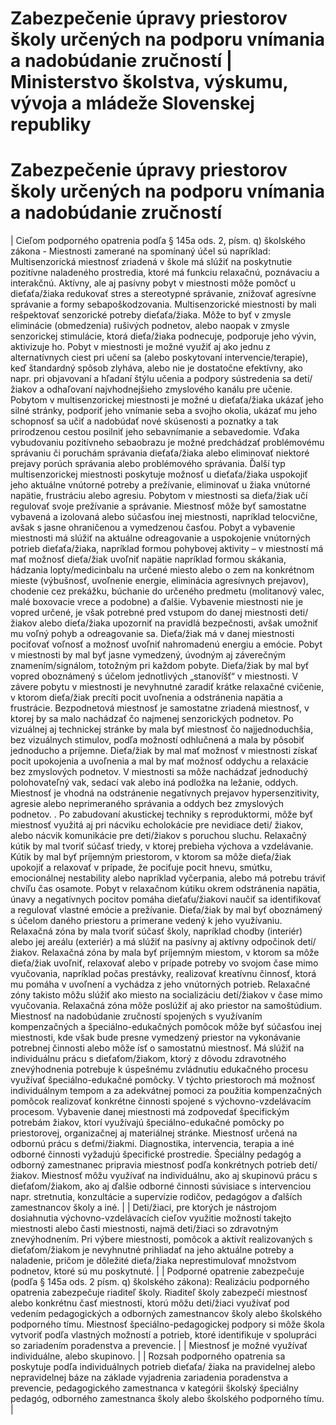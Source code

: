 # Zabezpečenie úpravy priestorov školy určených  na podporu vnímania a nadobúdanie zručností | Ministerstvo školstva, výskumu, vývoja a mládeže Slovenskej republiky

# Zabezpečenie úpravy priestorov školy určených na podporu vnímania a nadobúdanie zručností

|
Cieľom podporného opatrenia podľa § 145a ods. 2, písm. q) školského zákona - Miestnosti zamerané na spomínaný účel sú napríklad:
Multisenzorická miestnosť zriadená v škole má slúžiť na poskytnutie pozitívne naladeného prostredia, ktoré má funkciu relaxačnú, poznávaciu a interakčnú. Aktívny, ale aj pasívny pobyt v miestnosti môže pomôcť u dieťaťa/žiaka redukovať stres a stereotypné správanie, znižovať agresívne správanie a formy sebapoškodzovania. Multisenzorické miestnosti by mali rešpektovať senzorické potreby dieťaťa/žiaka. Môže to byť v zmysle eliminácie (obmedzenia) rušivých podnetov, alebo naopak v zmysle senzorickej stimulácie, ktorá dieťa/žiaka podnecuje, podporuje jeho vývin, aktivizuje ho. Pobyt v miestnosti je možné využiť aj ako jednu z alternatívnych ciest pri učení sa (alebo poskytovaní intervencie/terapie), keď štandardný spôsob zlyháva, alebo nie je dostatočne efektívny, ako napr. pri objavovaní a hľadaní štýlu učenia a podpory sústredenia sa detí/žiakov a odhaľovaní najvhodnejšieho zmyslového kanálu pre učenie. Pobytom v multisenzorickej miestnosti je možné u dieťaťa/žiaka ukázať jeho silné stránky, podporiť jeho vnímanie seba a svojho okolia, ukázať mu jeho schopnosť sa učiť a nadobúdať nové skúsenosti a poznatky a tak prirodzenou cestou posilniť jeho sebavnímanie a sebavedomie. Vďaka vybudovaniu pozitívneho sebaobrazu je možné predchádzať problémovému správaniu či poruchám správania dieťaťa/žiaka alebo eliminovať niektoré prejavy porúch správania alebo problémového správania. Ďalší typ multisenzorickej miestnosti poskytuje možnosť u dieťaťa/žiaka uspokojiť jeho aktuálne vnútorné potreby a prežívanie, eliminovať u žiaka vnútorné napätie, frustráciu alebo agresiu. Pobytom v miestnosti sa dieťa/žiak učí regulovať svoje prežívanie a správanie. Miestnosť môže byť samostatne vybavená a izolovaná alebo súčasťou inej miestnosti, napríklad telocvične, avšak s jasne ohraničenou a vymedzenou časťou. Pobyt a vybavenie miestnosti má slúžiť na aktuálne odreagovanie a uspokojenie vnútorných potrieb dieťaťa/žiaka, napríklad formou pohybovej aktivity – v miestností má mať možnosť dieťa/žiak uvoľniť napätie napríklad formou skákania, hádzania lopty/medicinbalu na určené miesto alebo o zem na konkrétnom mieste (výbušnosť, uvoľnenie energie, eliminácia agresívnych prejavov), chodenie cez prekážku, búchanie do určeného predmetu (molitanový valec, malé boxovacie vrece a podobne) a ďalšie. Vybavenie miestnosti nie je vopred určené, je však potrebné pred vstupom do danej miestnosti deti/žiakov alebo dieťa/žiaka upozorniť na pravidlá bezpečnosti, avšak umožniť mu voľný pohyb a odreagovanie sa. Dieťa/žiak má v danej miestnosti pociťovať voľnosť a možnosť uvoľniť nahromadenú energiu a emócie. Pobyt v miestnosti by mal byť jasne vymedzený, úvodným aj záverečným znamením/signálom, totožným pri každom pobyte. Dieťa/žiak by mal byť vopred oboznámený s účelom jednotlivých „stanovíšť“ v miestnosti. V závere pobytu v miestnosti je nevyhnutné zaradiť krátke relaxačné cvičenie, v ktorom dieťa/žiak precíti pocit uvoľnenia a odstránenia napätia a frustrácie.
Bezpodnetová miestnosť je samostatne zriadená miestnosť, v ktorej by sa malo nachádzať čo najmenej senzorických podnetov. Po vizuálnej aj technickej stránke by mala byť miestnosť čo najjednoduchšia, bez vizuálnych stimulov, podľa možností odhlučnená a mala by pôsobiť jednoducho a príjemne. Dieťa/žiak by mal mať možnosť v miestnosti získať pocit upokojenia a uvoľnenia a mal by mať možnosť oddychu a relaxácie bez zmyslových podnetov. V miestnosti sa môže nachádzať jednoduchý polohovateľný vak, sedací vak alebo iná podložka na ležanie, oddych. Miestnosť je vhodná na odstránenie negatívnych prejavov hypersenzitivity, agresie alebo neprimeraného správania a oddych bez zmyslových podnetov. . Po zabudovaní akustickej techniky s reproduktormi, môže byť miestnosť využitá aj pri nácviku echolokácie pre nevidiace deti/ žiakov, alebo nácvik komunikácie pre deti/žiakov s poruchou sluchu.
Relaxačný kútik by mal tvoriť súčasť triedy, v ktorej prebieha výchova a vzdelávanie. Kútik by mal byť príjemným priestorom, v ktorom sa môže dieťa/žiak upokojiť a relaxovať v prípade, že pociťuje pocit hnevu, smútku, emocionálnej nestability alebo napríklad vyčerpania, alebo má potrebu tráviť chvíľu čas osamote. Pobyt v relaxačnom kútiku okrem odstránenia napätia, únavy a negatívnych pocitov pomáha dieťaťu/žiakovi naučiť sa identifikovať a regulovať vlastné emócie a prežívanie. Dieťa/žiak by mal byť oboznámený s účelom daného priestoru a primerane vedený k jeho využívaniu. Relaxačná zóna by mala tvoriť súčasť školy, napríklad chodby (interiér) alebo jej areálu (exteriér) a má slúžiť na pasívny aj aktívny odpočinok detí/žiakov. Relaxačná zóna by mala byť príjemným miestom, v ktorom sa môže dieťa/žiak uvoľniť, relaxovať alebo v prípade potreby vo svojom čase mimo vyučovania, napríklad počas prestávky, realizovať kreatívnu činnosť, ktorá mu pomáha v uvoľnení a vychádza z jeho vnútorných potrieb. Relaxačné zóny takisto môžu slúžiť ako miesto na socializáciu detí/žiakov v čase mimo vyučovania. Relaxačná zóna môže poslúžiť aj ako priestor na samoštúdium.
Miestnosť na nadobúdanie zručností spojených s využívaním kompenzačných a špeciálno-edukačných pomôcok môže byť súčasťou inej miestnosti, kde však bude presne vymedzený priestor na vykonávanie potrebnej činnosti alebo môže ísť o samostatnú miestnosť. Má slúžiť na individuálnu prácu s dieťaťom/žiakom, ktorý z dôvodu zdravotného znevýhodnenia potrebuje k úspešnému zvládnutiu edukačného procesu využívať špeciálno-edukačné pomôcky. V týchto priestoroch má možnosť individuálnym tempom a za adekvátnej pomoci za použitia kompenzačných pomôcok realizovať konkrétne činnosti spojené s výchovno-vzdelávacím procesom. Vybavenie danej miestnosti má zodpovedať špecifickým potrebám žiakov, ktorí využívajú špeciálno-edukačné pomôcky po priestorovej, organizačnej aj materiálnej stránke.
Miestnosť určená na odbornú prácu s deťmi/žiakmi. Diagnostika, intervencia, terapia a iné odborné činnosti vyžadujú špecifické prostredie. Špeciálny pedagóg a odborný zamestnanec pripravia miestnosť podľa konkrétnych potrieb detí/žiakov. Miestnosť môžu využívať na individuálnu, ako aj skupinovú prácu s dieťaťom/žiakom, ako aj ďalšie odborné činnosti súvisiace s intervenciou napr. stretnutia, konzultácie a supervízie rodičov, pedagógov a ďalších zamestnancov školy a iné. |
|
Deti/žiaci, pre ktorých je nástrojom dosiahnutia výchovno-vzdelávacích cieľov využitie možností takejto miestnosti alebo časti miestnosti, najmä deti/žiaci so zdravotným znevýhodnením. Pri výbere miestnosti, pomôcok a aktivít realizovaných s dieťaťom/žiakom je nevyhnutné prihliadať na jeho aktuálne potreby a naladenie, pričom je dôležité dieťa/žiaka neprestimulovať množstvom podnetov, ktoré sú mu poskytnuté.
|
|
Podporné opatrenie zabezpečuje (podľa § 145a ods. 2 písm. q) školského zákona):
Realizáciu podporného opatrenia zabezpečuje riaditeľ školy. Riaditeľ školy zabezpečí miestnosť alebo konkrétnu časť miestnosti, ktorú môžu deti/žiaci využívať pod vedením pedagogických a odborných zamestnancov školy alebo školského podporného tímu. Miestnosť špeciálno-pedagogickej podpory si môže škola vytvoriť podľa vlastných možností a potrieb, ktoré identifikuje v spolupráci so zariadením poradenstva a prevencie. |
|
Miestnosť je možné využívať individuálne, alebo skupinovo. |
|
Rozsah podporného opatrenia sa poskytuje podľa individuálnych potrieb dieťaťa/ žiaka na pravidelnej alebo nepravidelnej báze na základe vyjadrenia zariadenia poradenstva a prevencie, pedagogického zamestnanca v kategórii školský špeciálny pedagóg, odborného zamestnanca školy alebo školského podporného tímu. |
